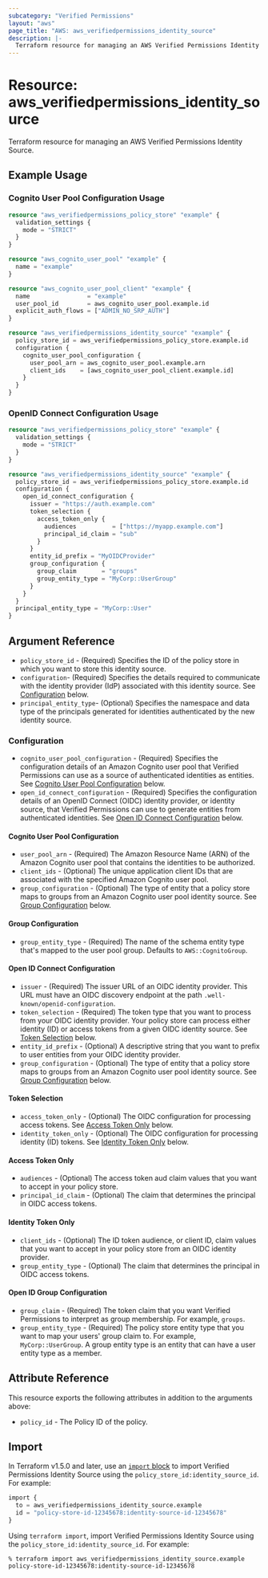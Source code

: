 ```yaml
---
subcategory: "Verified Permissions"
layout: "aws"
page_title: "AWS: aws_verifiedpermissions_identity_source"
description: |-
  Terraform resource for managing an AWS Verified Permissions Identity Source.
---
```


# Resource: aws_verifiedpermissions_identity_source

Terraform resource for managing an AWS Verified Permissions Identity Source.

## Example Usage

### Cognito User Pool Configuration Usage

```terraform
resource "aws_verifiedpermissions_policy_store" "example" {
  validation_settings {
    mode = "STRICT"
  }
}

resource "aws_cognito_user_pool" "example" {
  name = "example"
}

resource "aws_cognito_user_pool_client" "example" {
  name                = "example"
  user_pool_id        = aws_cognito_user_pool.example.id
  explicit_auth_flows = ["ADMIN_NO_SRP_AUTH"]
}

resource "aws_verifiedpermissions_identity_source" "example" {
  policy_store_id = aws_verifiedpermissions_policy_store.example.id
  configuration {
    cognito_user_pool_configuration {
      user_pool_arn = aws_cognito_user_pool.example.arn
      client_ids    = [aws_cognito_user_pool_client.example.id]
    }
  }
}
```

### OpenID Connect Configuration Usage

```terraform
resource "aws_verifiedpermissions_policy_store" "example" {
  validation_settings {
    mode = "STRICT"
  }
}

resource "aws_verifiedpermissions_identity_source" "example" {
  policy_store_id = aws_verifiedpermissions_policy_store.example.id
  configuration {
    open_id_connect_configuration {
      issuer = "https://auth.example.com"
      token_selection {
        access_token_only {
          audiences          = ["https://myapp.example.com"]
          principal_id_claim = "sub"
        }
      }
      entity_id_prefix = "MyOIDCProvider"
      group_configuration {
        group_claim       = "groups"
        group_entity_type = "MyCorp::UserGroup"
      }
    }
  }
  principal_entity_type = "MyCorp::User"
}
```

## Argument Reference

* `policy_store_id` - (Required) Specifies the ID of the policy store in which you want to store this identity source.
* `configuration`- (Required) Specifies the details required to communicate with the identity provider (IdP) associated with this identity source. See [Configuration](#configuration) below.
* `principal_entity_type`- (Optional) Specifies the namespace and data type of the principals generated for identities authenticated by the new identity source.

### Configuration

* `cognito_user_pool_configuration` - (Required) Specifies the configuration details of an Amazon Cognito user pool that Verified Permissions can use as a source of authenticated identities as entities. See [Cognito User Pool Configuration](#cognito-user-pool-configuration) below.
* `open_id_connect_configuration` - (Required) Specifies the configuration details of an OpenID Connect (OIDC) identity provider, or identity source, that Verified Permissions can use to generate entities from authenticated identities. See [Open ID Connect Configuration](#open-id-connect-configuration) below.

#### Cognito User Pool Configuration

* `user_pool_arn` - (Required) The Amazon Resource Name (ARN) of the Amazon Cognito user pool that contains the identities to be authorized.
* `client_ids` - (Optional) The unique application client IDs that are associated with the specified Amazon Cognito user pool.
* `group_configuration` - (Optional) The type of entity that a policy store maps to groups from an Amazon Cognito user pool identity source. See [Group Configuration](#group-configuration) below.

#### Group Configuration

* `group_entity_type` - (Required) The name of the schema entity type that's mapped to the user pool group. Defaults to `AWS::CognitoGroup`.

#### Open ID Connect Configuration

* `issuer` - (Required) The issuer URL of an OIDC identity provider. This URL must have an OIDC discovery endpoint at the path `.well-known/openid-configuration`.
* `token_selection` - (Required) The token type that you want to process from your OIDC identity provider. Your policy store can process either identity (ID) or access tokens from a given OIDC identity source. See [Token Selection](#token-selection) below.
* `entity_id_prefix` - (Optional) A descriptive string that you want to prefix to user entities from your OIDC identity provider.
* `group_configuration` - (Optional) The type of entity that a policy store maps to groups from an Amazon Cognito user pool identity source. See [Group Configuration](#open-id-group-configuration) below.

#### Token Selection

* `access_token_only` - (Optional) The OIDC configuration for processing access tokens. See [Access Token Only](#access-token-only) below.
* `identity_token_only` - (Optional) The OIDC configuration for processing identity (ID) tokens. See [Identity Token Only](#identity-token-only) below.

#### Access Token Only

* `audiences` - (Optional) The access token aud claim values that you want to accept in your policy store.
* `principal_id_claim` - (Optional) The claim that determines the principal in OIDC access tokens.

#### Identity Token Only

* `client_ids` - (Optional) The ID token audience, or client ID, claim values that you want to accept in your policy store from an OIDC identity provider.
* `group_entity_type` - (Optional) The claim that determines the principal in OIDC access tokens.

#### Open ID Group Configuration

* `group_claim` - (Required) The token claim that you want Verified Permissions to interpret as group membership. For example, `groups`.
* `group_entity_type` - (Required) The policy store entity type that you want to map your users' group claim to. For example, `MyCorp::UserGroup`. A group entity type is an entity that can have a user entity type as a member.

## Attribute Reference

This resource exports the following attributes in addition to the arguments above:

* `policy_id` - The Policy ID of the policy.

## Import

In Terraform v1.5.0 and later, use an [`import` block](https://developer.hashicorp.com/terraform/language/import) to import Verified Permissions Identity Source using the `policy_store_id:identity_source_id`. For example:

```terraform
import {
  to = aws_verifiedpermissions_identity_source.example
  id = "policy-store-id-12345678:identity-source-id-12345678"
}
```

Using `terraform import`, import Verified Permissions Identity Source using the `policy_store_id:identity_source_id`. For example:

```console
% terraform import aws_verifiedpermissions_identity_source.example policy-store-id-12345678:identity-source-id-12345678
```
